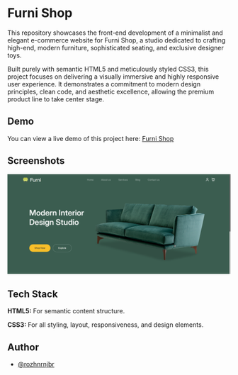 # Furni Shop

This repository showcases the front-end development of a minimalist and elegant e-commerce website for Furni Shop, a studio dedicated to crafting high-end, modern furniture, sophisticated seating, and exclusive designer toys.

Built purely with semantic HTML5 and meticulously styled CSS3, this project focuses on delivering a visually immersive and highly responsive user experience. It demonstrates a commitment to modern design principles, clean code, and aesthetic excellence, allowing the premium product line to take center stage.

## Demo

You can view a live demo of this project here: [Furni Shop](https://rozhnrnjbr-maker.github.io/Furni-Shop/)

## Screenshots

![Furni Shop](assets/screenshot/rozhnrnjbrgithub.png)

## Tech Stack

**HTML5:** For semantic content structure.

**CSS3:** For all styling, layout, responsiveness, and design elements.

## Author

- [@rozhnrnjbr](https://github.com/rozhnrnjbr)
